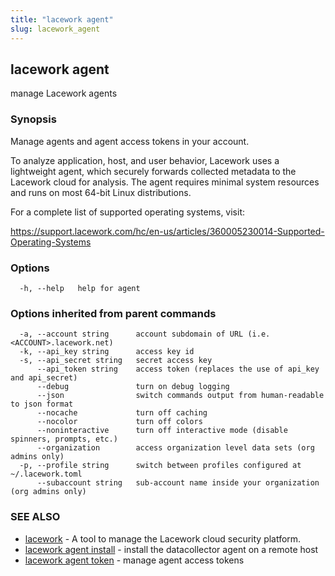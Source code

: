```yaml
---
title: "lacework agent"
slug: lacework_agent
---
```


## lacework agent

manage Lacework agents

### Synopsis

Manage agents and agent access tokens in your account.

To analyze application, host, and user behavior, Lacework uses a lightweight agent,
which securely forwards collected metadata to the Lacework cloud for analysis. The
agent requires minimal system resources and runs on most 64-bit Linux distributions.

For a complete list of supported operating systems, visit:

  https://support.lacework.com/hc/en-us/articles/360005230014-Supported-Operating-Systems

### Options

```
  -h, --help   help for agent
```

### Options inherited from parent commands

```
  -a, --account string      account subdomain of URL (i.e. <ACCOUNT>.lacework.net)
  -k, --api_key string      access key id
  -s, --api_secret string   secret access key
      --api_token string    access token (replaces the use of api_key and api_secret)
      --debug               turn on debug logging
      --json                switch commands output from human-readable to json format
      --nocache             turn off caching
      --nocolor             turn off colors
      --noninteractive      turn off interactive mode (disable spinners, prompts, etc.)
      --organization        access organization level data sets (org admins only)
  -p, --profile string      switch between profiles configured at ~/.lacework.toml
      --subaccount string   sub-account name inside your organization (org admins only)
```

### SEE ALSO

* [lacework](lacework.md)	 - A tool to manage the Lacework cloud security platform.
* [lacework agent install](lacework_agent_install.md)	 - install the datacollector agent on a remote host
* [lacework agent token](lacework_agent_token.md)	 - manage agent access tokens

